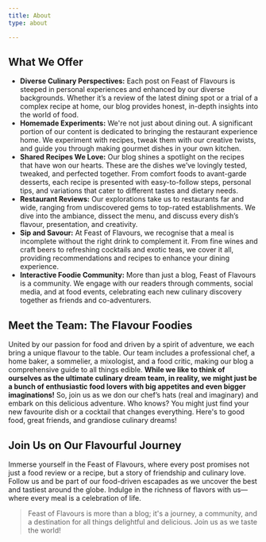 ```yaml
---
title: About
type: about

---
```

## What We Offer
* **Diverse Culinary Perspectives:** Each post on Feast of Flavours is steeped in personal experiences and enhanced by our diverse backgrounds. Whether it’s a review of the latest dining spot or a trial of a complex recipe at home, our blog provides honest, in-depth insights into the world of food.
* **Homemade Experiments:** We're not just about dining out. A significant portion of our content is dedicated to bringing the restaurant experience home. We experiment with recipes, tweak them with our creative twists, and guide you through making gourmet dishes in your own kitchen.
* **Shared Recipes We Love:** Our blog shines a spotlight on the recipes that have won our hearts. These are the dishes we’ve lovingly tested, tweaked, and perfected together. From comfort foods to avant-garde desserts, each recipe is presented with easy-to-follow steps, personal tips, and variations that cater to different tastes and dietary needs.
* **Restaurant Reviews:** Our explorations take us to restaurants far and wide, ranging from undiscovered gems to top-rated establishments. We dive into the ambiance, dissect the menu, and discuss every dish’s flavour, presentation, and creativity.
* **Sip and Savour:** At Feast of Flavours, we recognise that a meal is incomplete without the right drink to complement it. From fine wines and craft beers to refreshing cocktails and exotic teas, we cover it all, providing recommendations and recipes to enhance your dining experience.  
* **Interactive Foodie Community:** More than just a blog, Feast of Flavours is a community. We engage with our readers through comments, social media, and at food events, celebrating each new culinary discovery together as friends and co-adventurers.
    
## Meet the Team: The Flavour Foodies
 United by our passion for food and driven by a spirit of adventure, we each bring a unique flavour to the table. Our team includes a professional chef, a home baker, a sommelier, a mixologist, and a food critic, making our blog a comprehensive guide to all things edible. **While we like to think of ourselves as the ultimate culinary dream team, in reality, we might just be a bunch of enthusiastic food lovers with big appetites and even bigger imaginations!** So, join us as we don our chef’s hats (real and imaginary) and embark on this delicious adventure. Who knows? You might just find your new favourite dish or a cocktail that changes everything. Here's to good food, great friends, and grandiose culinary dreams!

## Join Us on Our Flavourful Journey
Immerse yourself in the Feast of Flavours, where every post promises not just a food review or a recipe, but a story of friendship and culinary love. Follow us and be part of our food-driven escapades as we uncover the best and tastiest around the globe. Indulge in the richness of flavors with us—where every meal is a celebration of life.
    
>
> Feast of Flavours is more than a blog; it's a journey, a community, and a destination for all things delightful and delicious. Join us as we taste the world!
>